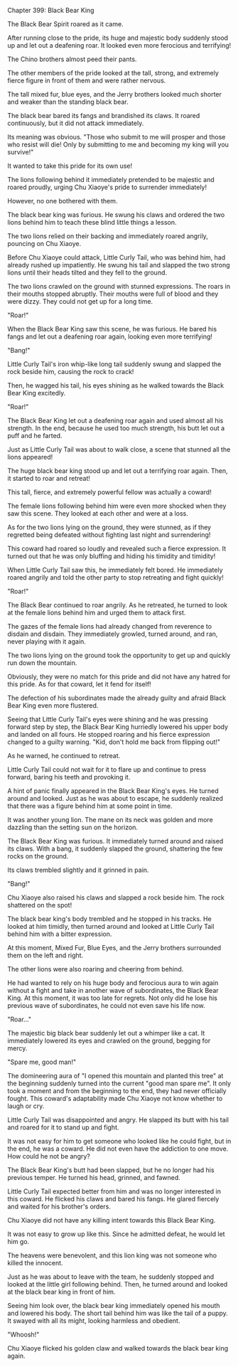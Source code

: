 Chapter 399: Black Bear King

The Black Bear Spirit roared as it came.

After running close to the pride, its huge and majestic body suddenly stood up and let out a deafening roar. It looked even more ferocious and terrifying\!

The Chino brothers almost peed their pants.

The other members of the pride looked at the tall, strong, and extremely fierce figure in front of them and were rather nervous.

The tall mixed fur, blue eyes, and the Jerry brothers looked much shorter and weaker than the standing black bear.

The black bear bared its fangs and brandished its claws. It roared continuously, but it did not attack immediately.

Its meaning was obvious. "Those who submit to me will prosper and those who resist will die\! Only by submitting to me and becoming my king will you survive\!"

It wanted to take this pride for its own use\!

The lions following behind it immediately pretended to be majestic and roared proudly, urging Chu Xiaoye's pride to surrender immediately\!

However, no one bothered with them.

The black bear king was furious. He swung his claws and ordered the two lions behind him to teach these blind little things a lesson.

The two lions relied on their backing and immediately roared angrily, pouncing on Chu Xiaoye.

Before Chu Xiaoye could attack, Little Curly Tail, who was behind him, had already rushed up impatiently. He swung his tail and slapped the two strong lions until their heads tilted and they fell to the ground.

The two lions crawled on the ground with stunned expressions. The roars in their mouths stopped abruptly. Their mouths were full of blood and they were dizzy. They could not get up for a long time.

"Roar\!"

When the Black Bear King saw this scene, he was furious. He bared his fangs and let out a deafening roar again, looking even more terrifying\!

"Bang\!"

Little Curly Tail's iron whip-like long tail suddenly swung and slapped the rock beside him, causing the rock to crack\!

Then, he wagged his tail, his eyes shining as he walked towards the Black Bear King excitedly.

"Roar\!"

The Black Bear King let out a deafening roar again and used almost all his strength. In the end, because he used too much strength, his butt let out a puff and he farted.

Just as Little Curly Tail was about to walk close, a scene that stunned all the lions appeared\!

The huge black bear king stood up and let out a terrifying roar again. Then, it started to roar and retreat\!

This tall, fierce, and extremely powerful fellow was actually a coward\!

The female lions following behind him were even more shocked when they saw this scene. They looked at each other and were at a loss.

As for the two lions lying on the ground, they were stunned, as if they regretted being defeated without fighting last night and surrendering\!

This coward had roared so loudly and revealed such a fierce expression. It turned out that he was only bluffing and hiding his timidity and timidity\!

When Little Curly Tail saw this, he immediately felt bored. He immediately roared angrily and told the other party to stop retreating and fight quickly\!

"Roar\!"

The Black Bear continued to roar angrily. As he retreated, he turned to look at the female lions behind him and urged them to attack first.

The gazes of the female lions had already changed from reverence to disdain and disdain. They immediately growled, turned around, and ran, never playing with it again.

The two lions lying on the ground took the opportunity to get up and quickly run down the mountain.

Obviously, they were no match for this pride and did not have any hatred for this pride. As for that coward, let it fend for itself\!

The defection of his subordinates made the already guilty and afraid Black Bear King even more flustered.

Seeing that Little Curly Tail's eyes were shining and he was pressing forward step by step, the Black Bear King hurriedly lowered his upper body and landed on all fours. He stopped roaring and his fierce expression changed to a guilty warning. "Kid, don't hold me back from flipping out\!"

As he warned, he continued to retreat.

Little Curly Tail could not wait for it to flare up and continue to press forward, baring his teeth and provoking it.

A hint of panic finally appeared in the Black Bear King's eyes. He turned around and looked. Just as he was about to escape, he suddenly realized that there was a figure behind him at some point in time.

It was another young lion. The mane on its neck was golden and more dazzling than the setting sun on the horizon.

The Black Bear King was furious. It immediately turned around and raised its claws. With a bang, it suddenly slapped the ground, shattering the few rocks on the ground.

Its claws trembled slightly and it grinned in pain.

"Bang\!"

Chu Xiaoye also raised his claws and slapped a rock beside him. The rock shattered on the spot\!

The black bear king's body trembled and he stopped in his tracks. He looked at him timidly, then turned around and looked at Little Curly Tail behind him with a bitter expression.

At this moment, Mixed Fur, Blue Eyes, and the Jerry brothers surrounded them on the left and right.

The other lions were also roaring and cheering from behind.

He had wanted to rely on his huge body and ferocious aura to win again without a fight and take in another wave of subordinates, the Black Bear King. At this moment, it was too late for regrets. Not only did he lose his previous wave of subordinates, he could not even save his life now.

"Roar…"

The majestic big black bear suddenly let out a whimper like a cat. It immediately lowered its eyes and crawled on the ground, begging for mercy.

"Spare me, good man\!"

The domineering aura of "I opened this mountain and planted this tree" at the beginning suddenly turned into the current "good man spare me". It only took a moment and from the beginning to the end, they had never officially fought. This coward's adaptability made Chu Xiaoye not know whether to laugh or cry.

Little Curly Tail was disappointed and angry. He slapped its butt with his tail and roared for it to stand up and fight.

It was not easy for him to get someone who looked like he could fight, but in the end, he was a coward. He did not even have the addiction to one move. How could he not be angry?

The Black Bear King's butt had been slapped, but he no longer had his previous temper. He turned his head, grinned, and fawned.

Little Curly Tail expected better from him and was no longer interested in this coward. He flicked his claws and bared his fangs. He glared fiercely and waited for his brother's orders.

Chu Xiaoye did not have any killing intent towards this Black Bear King.

It was not easy to grow up like this. Since he admitted defeat, he would let him go.

The heavens were benevolent, and this lion king was not someone who killed the innocent.

Just as he was about to leave with the team, he suddenly stopped and looked at the little girl following behind. Then, he turned around and looked at the black bear king in front of him.

Seeing him look over, the black bear king immediately opened his mouth and lowered his body. The short tail behind him was like the tail of a puppy. It swayed with all its might, looking harmless and obedient.

"Whoosh\!"

Chu Xiaoye flicked his golden claw and walked towards the black bear king again.